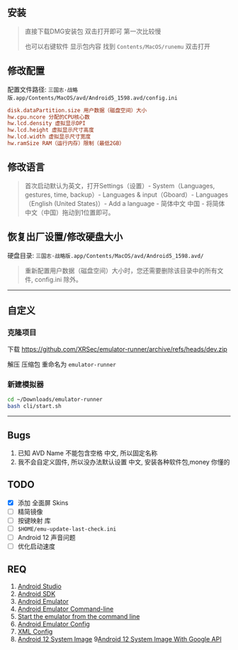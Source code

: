 ## 安装

> 直接下载DMG安装包 双击打开即可 第一次比较慢
> 
> 也可以右键软件 显示包内容 找到 `Contents/MacOS/runemu` 双击打开
> 

## 修改配置

配置文件路径: `三国志·战略版.app/Contents/MacOS/avd/Android5_1598.avd/config.ini`

```ini
disk.dataPartition.size 用户数据（磁盘空间）大小
hw.cpu.ncore 分配的CPU核心数
hw.lcd.density 虚拟显示DPI
hw.lcd.height 虚拟显示尺寸高度
hw.lcd.width 虚拟显示尺寸宽度
hw.ramSize RAM（运行内存）限制（最低2GB）
```

## 修改语言

> 首次启动默认为英文，打开Settings（设置）- System（Languages, gestures, time, backup）- Languages & input（Gboard）- Languages（English (United States)）- Add a language - 简体中文 中国 - 将简体中文（中国）拖动到1位置即可。

## 恢复出厂设置/修改硬盘大小

硬盘目录: `三国志·战略版.app/Contents/MacOS/avd/Android5_1598.avd/`

> 重新配置用户数据（磁盘空间）大小时，您还需要删除该目录中的所有文件, config.ini 除外。

---

## 自定义

### 克隆项目

下载 https://github.com/XRSec/emulator-runner/archive/refs/heads/dev.zip

解压 压缩包 重命名为 `emulator-runner`

### 新建模拟器

```bash
cd ~/Downloads/emulator-runner
bash cli/start.sh
```

---

## Bugs

1. 已知 AVD Name 不能包含空格 中文, 所以固定名称
2. 我不会自定义固件, 所以没办法默认设置 中文, 安装各种软件包,money 你懂的

## TODO

- [x] 添加 全面屏 Skins 
- [ ] 精简镜像
- [ ] 按键映射 库
- [ ] `$HOME/emu-update-last-check.ini`
- [ ] Android 12 声音问题
- [ ] 优化启动速度

## REQ

1. [Android Studio](https://developer.android.com/studio)
2. [Android SDK](https://developer.android.com/studio/releases/platform-tools)
3. [Android Emulator](https://developer.android.com/studio/run/emulator)
4. [Android Emulator Command-line](https://developer.android.com/studio/run/emulator-commandline)
5. [Start the emulator from the command line](https://developer.android.com/studio/run/emulator-commandline)
6. [Android Emulator Config](https://developer.android.com/studio/run/emulator-commandline#startup-options)
7. [XML Config](https://dl.google.com/android/repository/addons_list-5.xml)
8. [Android 12 System Image](https://dl.google.com/android/repository/sys-img/android/x86_64-32_r01.zip)
9[Android 12 System Image With Google API](https://dl.google.com/android/repository/sys-img/google_apis/x86_64-32_r07.zip)
